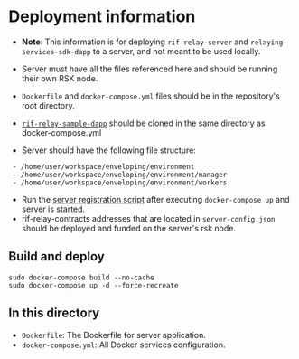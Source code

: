 # Deployment information

* **Note**: This information is for deploying `rif-relay-server` and `relaying-services-sdk-dapp` to a server, and not meant to be used locally.
* Server must have all the files referenced here and 
should be running their own RSK node. 
* `Dockerfile` and `docker-compose.yml` files should be in the repository's root directory.
* [`rif-relay-sample-dapp`](https://github.com/rsksmart/rif-relay-sample-dapp) should be cloned in the same directory as docker-compose.yml

* Server should have the following file structure:

```
 - /home/user/workspace/enveloping/environment
 - /home/user/workspace/enveloping/environment/manager
 - /home/user/workspace/enveloping/environment/workers
```
* Run the [server registration script](https://github.com/rsksmart/rif-relay-server#server-registration) after executing `docker-compose up` and server is started.
* rif-relay-contracts addresses that are located in `server-config.json` should be deployed and funded on the server's rsk node.

## Build and deploy
```
sudo docker-compose build --no-cache
sudo docker-compose up -d --force-recreate
```

## In this directory
* `Dockerfile`: The Dockerfile for server application.
* `docker-compose.yml`: All Docker services configuration.
